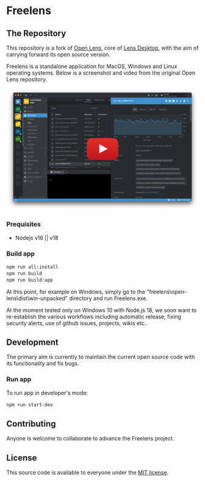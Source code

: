 # Freelens

## The Repository

This repository is a fork of [Open Lens](https://github.com/lensapp/lens/tree/master), core of [Lens Desktop](https://k8slens.dev), with the aim of carrying forward its open source version.

Freelens is a standalone application for MacOS, Windows and Linux operating systems.
Below is a screenshot and video from the original Open Lens repository.

[![Screenshot](.github/screenshot.png)](https://www.youtube.com/watch?v=eeDwdVXattc)

### Prequisites

* Nodejs v16 || v18

### Build app

```sh
npm run all:install
npm run build
npm run build:app
```
At this point, for example on Windows, simply go to the "freelens\open-lens\dist\win-unpacked" directory and run Freelens.exe.

At the moment tested only on Windows 10 with Node.js 18, we soon want to re-establish the various workflows including automatic release, fixing security alerts, use of github issues, projects, wikis etc..

## Development

The primary aim is currently to maintain the current open source code with its functionality and fix bugs.

### Run app

To run app in developer's mode:

```sh
npm run start-dev
```

## Contributing

Anyone is welcome to collaborate to advance the Freelens project.

## License

This source code is available to everyone under the [MIT license](./LICENSE).

